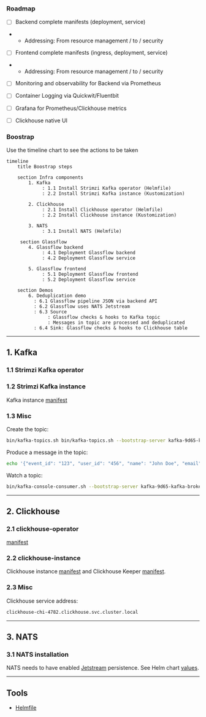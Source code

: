 ### Roadmap

- [ ] Backend complete manifests (deployment, service)
- - Addressing: From resource management / to / security
- [ ] Frontend complete manifests (ingress, deployment, service)
- - Addressing: From resource management / to / security
- [ ] Monitoring and observability for Backend via Prometheus
- [ ] Container Logging via Quickwit/Fluentbit
- [ ] Grafana for Prometheus/Clickhouse metrics
- [ ] Clickhouse native UI


### Boostrap

Use the timeline chart to see the actions to be taken 

```mermaid
timeline
    title Boostrap steps

    section Infra components
        1. Kafka
             : 1.1 Install Strimzi Kafka operator (Helmfile)
             : 2.2 Install Strimzi Kafka instance (Kustomization)
        
        2. Clickhouse
             : 2.1 Install Clickhouse operator (Helmfile)
             : 2.2 Install Clickhouse instance (Kustomization)
        
        3. NATS
             : 3.1 Install NATS (Helmfile)

     section Glassflow
        4. Glassflow backend
             : 4.1 Deployment Glassflow backend
             : 4.2 Deployment Glassflow service
        
        5. Glassflow frontend
             : 5.1 Deployment Glassflow frontend
             : 5.2 Deployment Glassflow service

    section Demos
        6. Deduplication demo
          : 6.1 Glassflow pipeline JSON via backend API
          : 6.2 Glassflow uses NATS Jetstream
          : 6.3 Source
               : Glassflow checks & hooks to Kafka topic
               : Messages in topic are processed and deduplicated
          : 6.4 Sink: Glassflow checks & hooks to Clickhouse table

```

---

## 1. Kafka
    
### 1.1 Strimzi Kafka operator
  
### 1.2  Strimzi Kafka instance

Kafka instance [manifest](k8s/strimzi-kafka/kafka-9d65.yaml)

### 1.3 Misc

Create the topic:

```sh
bin/kafka-topics.sh bin/kafka-topics.sh --bootstrap-server kafka-9d65-kafka-brokers.strimzi.svc.cluster.local:9092 --create --topic users --partitions 1 --replication-factor 1
```

Produce a message in the topic:

```sh
echo '{"event_id": "123", "user_id": "456", "name": "John Doe", "email": "john@example.com", "created_at": "2024-03-20T10:00:00Z"}' | bin/kafka-console-producer.sh --bootstrap-server kafka-9d65-kafka-brokers.strimzi.svc.cluster.local:9092 --topic users
```

Watch a topic: 

```sh
bin/kafka-console-consumer.sh --bootstrap-server kafka-9d65-kafka-brokers.strimzi.svc.cluster.local:9092 --topic user_events_with_duplicates
```

---

## 2. Clickhouse
  
### 2.1 clickhouse-operator

[manifest](k8s/clickhouse-operator/values.yaml)

  
### 2.2  clickhouse-instance

Clickhouse instance [manifest](k8s/clickhouse/chi-4782.yaml) and Clickhouse Keeper [manifest](k8s/clickhouse/chk-b593.yaml).

### 2.3 Misc

Clickhouse service address: 

```sh
clickhouse-chi-4782.clickhouse.svc.cluster.local
```

---

## 3. NATS
    
### 3.1 NATS installation

NATS needs to have enabled [Jetstream](https://docs.nats.io/nats-concepts/jetstream) persistence. See Helm chart [values](k8s/nats/values.yaml).

---

## Tools

- [Helmfile](https://github.com/helmfile/helmfile)